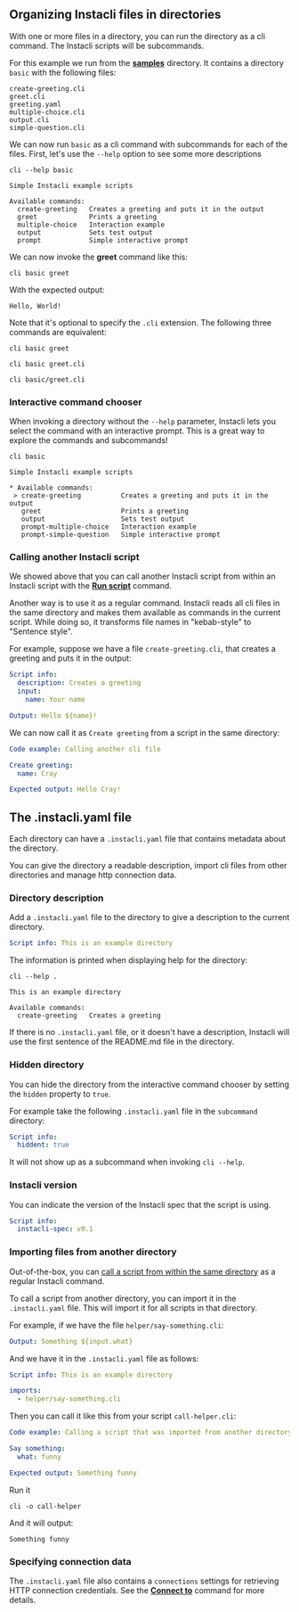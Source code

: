 ## Organizing Instacli files in directories

With one or more files in a directory, you can run the directory as a cli command. The Instacli scripts will be
subcommands.

For this example we run from the **[samples](/samples)** directory. It contains a directory `basic` with the following
files:

```
create-greeting.cli
greet.cli
greeting.yaml
multiple-choice.cli
output.cli
simple-question.cli
```

We can now run `basic` as a cli command with subcommands for each of the files. First, let's use the `--help` option to
see some more descriptions

```shell cli cd=samples
cli --help basic
```

```output
Simple Instacli example scripts

Available commands:
  create-greeting   Creates a greeting and puts it in the output
  greet             Prints a greeting
  multiple-choice   Interaction example
  output            Sets test output
  prompt            Simple interactive prompt
```

We can now invoke the **greet** command like this:

```shell cli cd=samples
cli basic greet
```

With the expected output:

```output
Hello, World!
```

Note that it's optional to specify the `.cli` extension. The following three commands are equivalent:

```shell cli cd=samples
cli basic greet
```

```shell cli cd=samples
cli basic greet.cli
```

```shell cli cd=samples
cli basic/greet.cli
```

### Interactive command chooser

When invoking a directory without the `--help` parameter, Instacli lets you select the command with an interactive
prompt. This is a great way to explore the commands and subcommands!

<!-- Insert gif here -->

```shell ignore
cli basic       
```

```
Simple Instacli example scripts

* Available commands: 
 > create-greeting          Creates a greeting and puts it in the output
   greet                    Prints a greeting
   output                   Sets test output
   prompt-multiple-choice   Interaction example
   prompt-simple-question   Simple interactive prompt
```

### Calling another Instacli script

We showed above that you can call another Instacli script from within an Instacli script with the
**[Run script](../commands/instacli/files/Run%20script.spec.md)** command.

Another way is to use it as a regular command. Instacli reads all cli files in the same directory and makes them
available as commands in the current script. While doing so, it transforms file names in "kebab-style" to "Sentence
style".

For example, suppose we have a file `create-greeting.cli`, that creates a greeting and puts it in the output:

```yaml file=create-greeting.cli
Script info:
  description: Creates a greeting
  input:
    name: Your name

Output: Hello ${name}!
```

We can now call it as `Create greeting` from a script in the same directory:

```yaml instacli
Code example: Calling another cli file

Create greeting:
  name: Cray

Expected output: Hello Cray!
```

## The .instacli.yaml file

Each directory can have a `.instacli.yaml` file that contains metadata about the directory.

You can give the directory a readable description, import cli files from other directories and manage http connection
data.

### Directory description

Add a `.instacli.yaml` file to the directory to give a description to the current directory.

```yaml file=.instacli.yaml
Script info: This is an example directory
```

The information is printed when displaying help for the directory:

```shell cli
cli --help .
```

```output
This is an example directory

Available commands:
  create-greeting   Creates a greeting
```

If there is no `.instacli.yaml` file, or it doesn't have a description, Instacli will use the first sentence of the
README.md file in the directory.
<!-- TODO: Add example and test cases -->

### Hidden directory

You can hide the directory from the interactive command chooser by setting the `hidden` property to `true`.

For example take the following `.instacli.yaml` file in the `subcommand` directory:

```yaml file=subcommand/.instacli.yaml
Script info:
  hiddent: true
```

It will not show up as a subcommand when invoking `cli --help`.

### Instacli version

You can indicate the version of the Instacli spec that the script is using.

```yaml instacli
Script info:
  instacli-spec: v0.1
```

### Importing files from another directory

Out-of-the-box, you
can [call a script from within the same directory](Organizing%20Instacli%20files%20in%20directories.spec.md#calling-another-instacli-script)
as a regular Instacli command.

To call a script from another directory, you can import it in the `.instacli.yaml` file. This will import it for all
scripts in that directory.

For example, if we have the file `helper/say-something.cli`:

```yaml file=helper/say-something.cli
Output: Something ${input.what}
```

And we have it in the `.instacli.yaml` file as follows:

```yaml file=.instacli.yaml
Script info: This is an example directory

imports:
  - helper/say-something.cli
```

Then you can call it like this from your script `call-helper.cli`:

```yaml file=call-helper.cli
Code example: Calling a script that was imported from another directory

Say something:
  what: funny

Expected output: Something funny
```

Run it

```shell cli
cli -o call-helper
```

And it will output:

```output
Something funny
```

### Specifying connection data

The `.instacli.yaml` file also contains a `connections` settings for retrieving HTTP connection credentials. See the
**[Connect to](../commands/instacli/connections/Connect%20to.spec.md)** command for more details.


